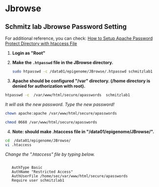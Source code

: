 # Jbrowse
## Schmitz lab Jbrowse Password Setting

For additional reference, you can check: [How to Setup Apache Password Protect Directory with htaccess File](https://www.cyberciti.biz/faq/howto-setup-apache-password-protect-directory-with-htaccess-file/)

1. **Login as "Root"** 

2. **Make the `.htpasswd` file in the JBrowse directory.**
   ```bash
   sudo htpasswd -c /data01/epigenome/JBrowse/.htpasswd schmitzlab1
   ```

3.  **Apache should be configured "/var" directory. (/home directory is denied for authorization with root).**

   ```bash
  htpasswd -c  /var/www/html/secure/apasswords  schmitzlab1
   ```
   *It will ask the new password. Type the new password!*
      
   ```bash
   chown apache:apache /var/www/html/secure/apasswords

   chmod 0660 /var/www/html/secure/apasswords
   ```


4.  **Note: should make .htaccess file in "/data01/epigenome/JBrowse/".**
   ```bash
   cd  /data01/epigenome/JBrowse/
   vi .htaccess
   ```
   *Change the ".htaccess" file by typing below.*

   <pre><code>
   AuthType Basic
   AuthName "Restricted Access"
   AuthUserFile /home/sec/var/www/html/secure/apasswords
   Require user schmitzlab1
   </code></pre>
